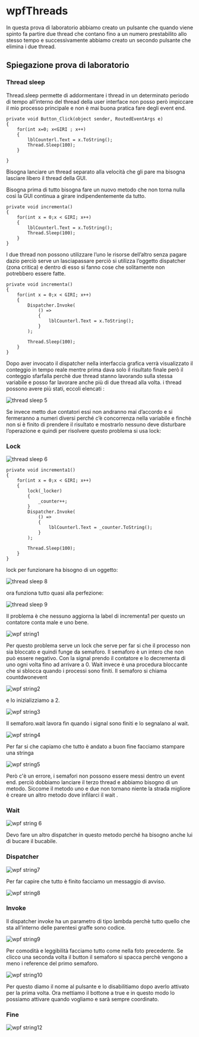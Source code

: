 # wpfThreads
In questa prova di laboratorio abbiamo creato un pulsante che quando viene spinto fa partire due thread che contano fino a un numero prestabilito allo stesso tempo e successivamente abbiamo creato un secondo pulsante che elimina i due thread.
## Spiegazione prova di laboratorio
### Thread sleep
Thread.sleep permette di addormentare i thread in un determinato periodo di tempo
all’interno del thread della user interface non posso però impiccare il mio processo principale e non è mai buona pratica fare degli event end.
```
private void Button_Click(object sender, RoutedEventArgs e)
{
	for(int x=0; x<GIRI ; x++)
	{
		lblCounterl.Text = x.ToString();
		Thread.Sleep(100);
	}

}
```
Bisogna lanciare un thread separato alla velocità che gli pare ma bisogna lasciare libero il thread della GUI.

Bisogna prima di tutto bisogna fare un nuovo metodo che non torna nulla così la GUI continua a girare indipendentemente da tutto.
```
private void incrementa()
{
	for(int x = 0;x < GIRI; x++)
	{
		lblCounterl.Text = x.ToString();
		Thread.Sleep(100);
	}
}
```
I due thread non possono utilizzare l’uno le risorse dell’altro senza pagare dazio perciò serve un lasciapassare perciò si utilizza l’oggetto dispatcher (zona critica) e dentro di esso si fanno cose che solitamente non potrebbero essere fatte.
```
private void incrementa()
{
	for(int x = 0;x < GIRI; x++)
	{
		Dispatcher.Invoke(
			() =>
			{
				lblCounterl.Text = x.ToString();
			}
		);

		Thread.Sleep(100);
	}
}
```
Dopo aver invocato il dispatcher nella interfaccia grafica verrà visualizzato il conteggio in tempo reale mentre prima dava solo il risultato finale però il conteggio sfarfalla perchè due thread stanno lavorando sulla stessa variabile e posso far lavorare anche più di due thread alla volta.
i thread possono avere più stati, eccoli elencati : 

![thread sleep 5](https://user-images.githubusercontent.com/116788504/231789283-76a885a4-6b65-4557-8901-870a88866a20.jpg)

Se invece metto due contatori essi non andranno mai d’accordo e si fermeranno a numeri diversi perché c’è concorrenza nella variabile e finchè non si è finito di prendere il risultato e mostrarlo nessuno deve disturbare l’operazione e quindi per risolvere questo problema si usa lock:
### Lock

![thread sleep 6](https://user-images.githubusercontent.com/116788504/231789474-86f37db9-ce83-41fd-8207-7f4604283a3f.jpg)

```
private void incrementa1()
{
	for(int x = 0;x < GIRI; x++)
	{
		lock(_locker)
		{
			_counter++;
		}
		Dispatcher.Invoke(
			() =>
			{
				lblCounterl.Text = _counter.ToString();
			}
		);

		Thread.Sleep(100);
	}
}
```
lock per funzionare ha bisogno di un oggetto:

![thread sleep 8](https://user-images.githubusercontent.com/116788504/231789708-9d353838-4997-4552-b72e-f8a45c010d0e.jpg)

ora funziona tutto quasi alla perfezione:

![thread sleep 9](https://user-images.githubusercontent.com/116788504/231789825-a62722db-ea2e-46e5-b50f-6a6babd6c026.jpg)

Il problema è che nessuno aggiorna la label di incrementa1 per questo un contatore conta male e uno bene.

![wpf string1](https://user-images.githubusercontent.com/116788504/231790075-4ce4062a-4663-4e16-970b-af5ffeda9bfb.jpg)

Per questo problema serve un lock che serve per far si che il processo non sia bloccato e quindi funge da semaforo.
Il semaforo è un intero che non può essere negativo.
Con la signal prendo il contatore e lo decrementa di uno ogni volta fino ad arrivare a 0.
Wait invece è una procedura bloccante che si sblocca quando i processi sono finiti.
Il semaforo si chiama countdwonevent

![wpf string2](https://user-images.githubusercontent.com/116788504/231790220-5181e071-e983-4625-81ec-e470602f38b8.jpg)

e lo inizializziamo a 2. 

![wpf string3](https://user-images.githubusercontent.com/116788504/231790337-d137fdcd-f6a6-403b-8185-4eb2f4b84222.jpg)

Il semaforo.wait lavora fin quando i signal sono finiti e lo segnalano al wait.

![wpf string4](https://user-images.githubusercontent.com/116788504/231790538-3062812a-bd2a-4333-8292-ed2d19958ac5.jpg)

Per far si che capiamo che tutto è andato a buon fine facciamo stampare una stringa

![wpf string5](https://user-images.githubusercontent.com/116788504/231790670-fafc435f-e1d1-4742-8e87-f696bab3e749.jpg)

Però c'è un errore, i semafori non possono essere messi dentro un event end.
perciò dobbiamo lanciare il terzo thread e abbiamo bisogno di un metodo.
Siccome il metodo uno e due non tornano niente la strada migliore è creare un altro metodo dove infilarci il wait .
### Wait

![wpf string 6](https://user-images.githubusercontent.com/116788504/231790907-f5859209-02d2-4b2f-b602-52f391ac56e4.jpg)

Devo fare un altro dispatcher in questo metodo perché ha bisogno anche lui di bucare il bucabile.
### Dispatcher

![wpf string7](https://user-images.githubusercontent.com/116788504/231791018-f993ef4b-06c7-4a3a-be65-bae78b30d81a.jpg)

Per far capire che tutto è finito facciamo un messaggio di avviso.

![wpf string8](https://user-images.githubusercontent.com/116788504/231791170-2669800b-4107-4876-8e06-c66d5a4245ed.jpg)

### Invoke

Il dispatcher invoke ha un parametro di tipo lambda perchè tutto quello che sta all’interno delle parentesi graffe sono codice.

![wpf string9](https://user-images.githubusercontent.com/116788504/231791365-a015857a-9827-45f5-b774-a387f6dd1625.jpg)

Per comodità e leggibilità facciamo tutto come nella foto precedente.
Se clicco una seconda volta il button il semaforo si spacca perchè vengono a meno i reference del primo semaforo.

![wpf string10](https://user-images.githubusercontent.com/116788504/231791544-0b2acbcb-bb9c-4d93-ab0b-bf299e8e6406.jpg)

Per questo diamo il nome al pulsante e lo disabilitiamo dopo averlo attivato per la prima volta.
Ora mettiamo il bottone a true e in questo modo lo possiamo attivare quando vogliamo e sarà sempre coordinato.
### Fine

![wpf string12](https://user-images.githubusercontent.com/116788504/231791788-75ae6367-6215-469c-b995-b7b46a8d7068.jpg)




